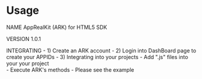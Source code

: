 Usage
=====
NAME
        AppRealKit (ARK) for HTML5 SDK

VERSION
        1.0.1

INTEGRATING
	- 1) Create an ARK account
	- 2) Login into DashBoard page to create your APPIDs
	- 3) Integrating into your projects
        	- Add ".js" files into your your project     
        	- Execute ARK's methods
        	- Please see the example